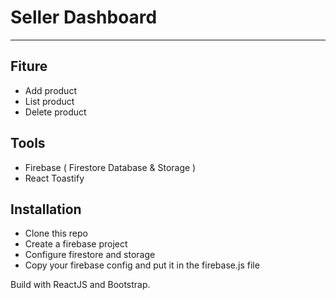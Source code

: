 # Seller Dashboard
<hr>

## Fiture
- Add product
- List product
- Delete product

## Tools
- Firebase ( Firestore Database & Storage )
- React Toastify

## Installation
- Clone this repo
- Create a firebase project
- Configure firestore and storage
- Copy your firebase config and put it in the firebase.js file

Build with ReactJS and Bootstrap.